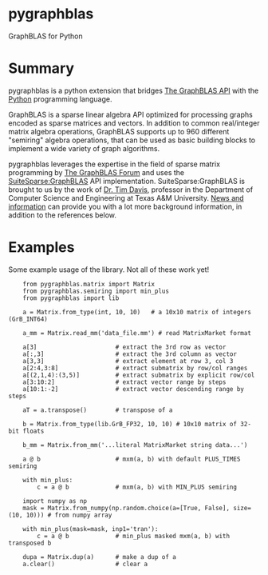 # pygraphblas

GraphBLAS for Python

# Summary

pygraphblas is a python extension that bridges
[The GraphBLAS API](http://graphblas.org) with the
[Python](https://python.org) programming language.

GraphBLAS is a sparse linear algebra API optimized for processing
graphs encoded as sparse matrices and vectors.  In addition to common
real/integer matrix algebra operations, GraphBLAS supports up to 960
different "semiring" algebra operations, that can be used as basic
building blocks to implement a wide variety of graph algorithms.

pygraphblas leverages the expertise in the field of sparse matrix
programming by [The GraphBLAS Forum](http://graphblas.org) and uses
the
[SuiteSparse:GraphBLAS](http://faculty.cse.tamu.edu/davis/GraphBLAS.html)
API implementation. SuiteSparse:GraphBLAS is brought to us by the work
of [Dr. Tim Davis](http://faculty.cse.tamu.edu/davis/welcome.html),
professor in the Department of Computer Science and Engineering at
Texas A&M University.
[News and information](http://faculty.cse.tamu.edu/davis/news.html)
can provide you with a lot more background information, in addition to
the references below.

# Examples

Some example usage of the library.  Not all of these work yet!

```
    from pygraphblas.matrix import Matrix
    from pygraphblas.semiring import min_plus
    from pygraphblas import lib

    a = Matrix.from_type(int, 10, 10)   # a 10x10 matrix of integers (GrB_INT64)

    a_mm = Matrix.read_mm('data_file.mm') # read MatrixMarket format

    a[3]                      # extract the 3rd row as vector
    a[:,3]                    # extract the 3rd column as vector
    a[3,3]                    # extract element at row 3, col 3
    a[2:4,3:8]                # extract submatrix by row/col ranges
    a[(2,1,4):(3,5)]          # extract submatrix by explicit row/col
    a[3:10:2]                 # extract vector range by steps
    a[10:1:-2]                # extract vector descending range by steps
    
    aT = a.transpose()        # transpose of a

    b = Matrix.from_type(lib.GrB_FP32, 10, 10) # 10x10 matrix of 32-bit floats

    b_mm = Matrix.from_mm('...literal MatrixMarket string data...')

    a @ b                     # mxm(a, b) with default PLUS_TIMES semiring

    with min_plus:
        c = a @ b             # mxm(a, b) with MIN_PLUS semiring

    import numpy as np
    mask = Matrix.from_numpy(np.random.choice(a=[True, False], size=(10, 10))) # from numpy array

    with min_plus(mask=mask, inp1='tran'):
        c = a @ b             # min_plus masked mxm(a, b) with transposed b

    dupa = Matrix.dup(a)      # make a dup of a
    a.clear()                 # clear a

```
    
